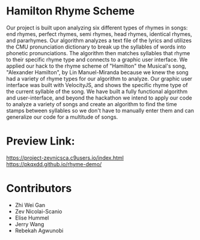 # Hamilton Rhyme Scheme

Our project is built upon analyzing six different types of rhymes in songs: end rhymes, perfect rhymes, semi rhymes, head rhymes, identical rhymes, and pararhymes. Our algorithm analyzes a text file of the lyrics and utilizes the CMU pronunciation dictionary to break up the syllables of words into phonetic pronunciations. The algorithm then matches syllables that rhyme to their specific rhyme type and connects to a graphic user interface. We applied our hack to the rhyme scheme of "Hamilton" the Musical's song, "Alexander Hamilton", by Lin Manuel-Miranda because we knew the song had a variety of rhyme types for our algorithm to analyze. Our graphic user interface was built with VelocityJS, and shows the specific rhyme type of the current syllable of the song. We have built a fully functional algorithm and user-interface, and beyond the hackathon we intend to apply our code to analyze a variety of songs and create an algorithm to find the time stamps between syllables so we don't have to manually enter them and can generalize our code for a multitude of songs.

# Preview Link:

https://project-zevnicsca.c9users.io/index.html
https://pkqxdd.github.io/rhyme-demo/

# Contributors

- Zhi Wei Gan
- Zev Nicolai-Scanio
- Elise Hummel
- Jerry Wang
- Rebekah Agwunobi
